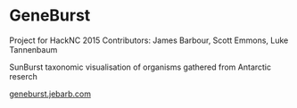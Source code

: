 # GeneBurst

Project for HackNC 2015
Contributors: James Barbour, Scott Emmons, Luke Tannenbaum

SunBurst taxonomic visualisation of organisms gathered from Antarctic reserch

[geneburst.jebarb.com](http://geneburst.jebarb.com)
